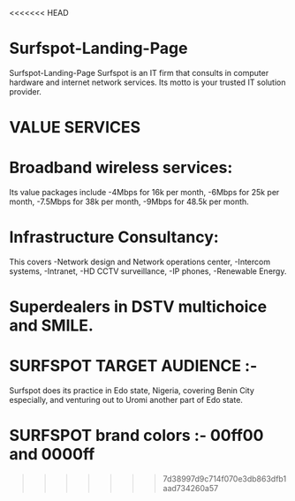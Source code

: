 <<<<<<< HEAD
# Surfspot-Landing-Page
Surfspot-Landing-Page
Surfspot is an IT firm that consults in computer hardware and internet network services. Its motto is your trusted IT solution provider.

# VALUE SERVICES

# Broadband wireless services:
Its value packages include
-4Mbps for 16k per month,
-6Mbps for 25k per month,
-7.5Mbps for 38k per month,
-9Mbps for 48.5k per month.

# Infrastructure Consultancy:
This covers
-Network design and Network operations center,
-Intercom systems,
-Intranet,
-HD CCTV surveillance,
-IP phones,
-Renewable Energy.

# Superdealers in DSTV multichoice and SMILE.

# SURFSPOT TARGET AUDIENCE :-
Surfspot does its practice in Edo state, Nigeria, covering Benin City especially, and venturing out to Uromi another part of Edo state.

SURFSPOT brand colors :-
00ff00 and 0000ff
=======

>>>>>>> 7d38997d9c714f070e3db863dfb1aad734260a57
